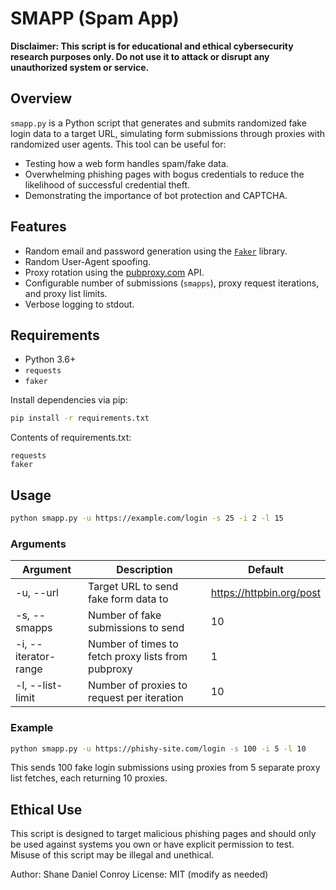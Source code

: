 # SMAPP (Spam App)

**Disclaimer: This script is for educational and ethical cybersecurity research purposes only. Do not use it to attack or disrupt any unauthorized system or service.**

## Overview

`smapp.py` is a Python script that generates and submits randomized fake login data to a target URL, simulating form submissions through proxies with randomized user agents. This tool can be useful for:

- Testing how a web form handles spam/fake data.
- Overwhelming phishing pages with bogus credentials to reduce the likelihood of successful credential theft.
- Demonstrating the importance of bot protection and CAPTCHA.

## Features

- Random email and password generation using the [`Faker`](https://faker.readthedocs.io/en/master/) library.
- Random User-Agent spoofing.
- Proxy rotation using the [pubproxy.com](https://pubproxy.com/) API.
- Configurable number of submissions (`smapps`), proxy request iterations, and proxy list limits.
- Verbose logging to stdout.

## Requirements

- Python 3.6+
- `requests`
- `faker`

Install dependencies via pip:

```bash
pip install -r requirements.txt
```

Contents of requirements.txt:

    requests
    faker

## Usage

```bash
python smapp.py -u https://example.com/login -s 25 -i 2 -l 15
```

### Arguments

Argument             | Description                                        | Default                   |
|--------------------|----------------------------------------------------|---------------------------|
-u, --url            | Target URL to send fake form data to               | https://httpbin.org/post  |
-s, --smapps         | Number of fake submissions to send                 | 10                        |
-i, --iterator-range | Number of times to fetch proxy lists from pubproxy | 1                         |
-l, --list-limit     | Number of proxies to request per iteration         | 10                        |


### Example

```bash
python smapp.py -u https://phishy-site.com/login -s 100 -i 5 -l 10
```

This sends 100 fake login submissions using proxies from 5 separate proxy list fetches, each returning 10 proxies.

## Ethical Use

This script is designed to target malicious phishing pages and should only be used against systems you own or have explicit permission to test. Misuse of this script may be illegal and unethical.

Author: Shane Daniel Conroy
License: MIT (modify as needed)
